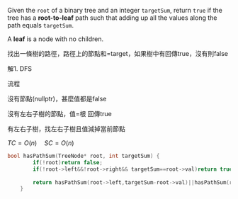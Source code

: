 Given the `root` of a binary tree and an integer `targetSum`, return `true` if the tree has a **root-to-leaf** path such that adding up all the values along the path equals `targetSum`.

A **leaf** is a node with no children.

找出一條樹的路徑，路徑上的節點和=target，如果樹中有回傳true，沒有則false

解1. DFS

流程

沒有節點(nullptr)，甚麼值都是false

沒有左右子樹的節點，值=根 回傳true

有左右子樹，找左右子樹且值減掉當前節點

$TC=O(n) \quad SC=O(n)$
```cpp
bool hasPathSum(TreeNode* root, int targetSum) {
        if(!root)return false;
        if(!root->left&&!root->right&& targetSum==root->val)return true;       
        
        return hasPathSum(root->left,targetSum-root->val)||hasPathSum(root->right,targetSum-root->val);
    }
```